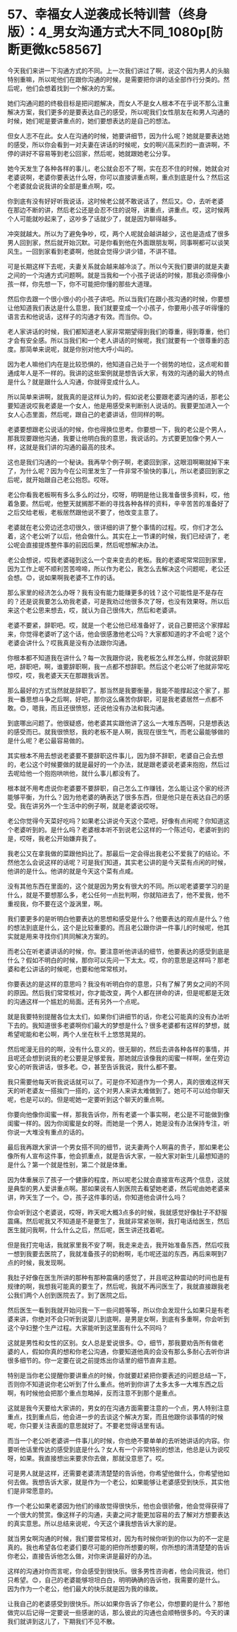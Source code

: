 # 57、幸福女人逆袭成长特训营（终身版）：4_男女沟通方式大不同_1080p[防断更微kc58567]

今天我们来讲一下沟通方式的不同。上一次我们讲过了啊，说这个因为男人的头脑特别重嘛，所以呢他们在跟你沟通的时候，是需要把你讲的话全部作行分类的。然后呢，他们会想着找到一个解决的方案。

她们沟通问题的终极目标是把问题解决，而女人不是女人根本不在乎说不那么注重解决方案，我们更多的是要表达自己的感受，所以呢我们女性朋友在和男人沟通的时候，她们呢是要讲重点的，她们要想表达的是自己的想法。

但女人志不在此。女人在沟通的时候，她要讲细节，因为什么呢？她就是要表达她的感受，所以你会看到一对夫妻在讲话的时候呢，女的啊兴高采烈的一直讲啊，不停的讲好不容易等到老公回家，然后呢，她就跟她老公分享。

她今天发生了各种各样的事儿，老公就会忍不了啊，实在忍不住的时候，她就会对老婆说啊，老婆你要表达什么呀，你可以直接讲重点啊，重点到底是什么？然后这个老婆就会说我讲的全部是重点啊，哎。

你到底有没有好好听我说话，这时候老公就不敢说话了，然后又。😊，去听老婆在那边不断的讲，然后老公还是会忍不住的说呀，讲重点，讲重点。哎，这时候两个人可能就吵起来了，这吵多了话就少了，就是因为聊得越多。

冲突就越大。所以为了避免争吵，哎，两个人呢就会越讲越少，这也是造成了很多男人回到家，然后就开始沉默。可是你看到他在外面跟朋友啊，同事啊都可以谈笑风生。一回到家看到老婆啊，他就会觉得少讲少错，不讲不错。

可是长期这样下去呢，夫妻关系就会越来越冷淡了。所以今天我们要讲的就是夫妻之间的一个沟通方式问题啊。就是当我和一个小孩子说话的时候，那我必须得像小孩一样，你先想一下，你不可能把你懂的那些大道理。

然后你去跟一个很小很小的小孩子讲吧。所以当我们在跟小孩沟通的时候，你要想让他知道我们表达是什么意思，我们就要变成一个小孩子，你要用小孩子听得懂的语言去和他说话，这样子的沟通才有效。而当你。😊。

老人家讲话的时候，我们都知道老人家非常期望得到我们的尊重，得到尊重，他们才会有安全感。所以当我们和一个老人讲话的时候呢，我们就要有一个很尊重的态度。那简单来说呢，就是你别对他大呼小叫的。

因为老人嘛他们内在是比较恐惧的，他知道自己处于一个弱势的地位，这点呢和普通成年人是不一样的。我讲的这些案例就是想告诉大家，有效的沟通的最大的特点是什么？就是跟什么人沟通，你就得变成什么人。

所以简单来讲啊，就我真的是这样认为的，假如说老公要跟老婆沟通的话，那老公要知道说哎我老婆是一个女人，他是用感受来判断别人说话的。我要更加进入一个女人心态里面，然后呢，跟自己的老婆讲话，但同样的啊。

老婆要想跟老公说话的时候，你也得换位思考。你要想一下，我的老公是个男人，那我现要跟他沟通，我要让他明白我的意思，我说话的。方式要更加像个男人一样，这就是我们讲的沟通的最高的技术。

这也是我们沟通的一个秘诀。我再举个例子啊，老婆回到家，这眼泪啊唰就掉下来了，为什么呢？因为今在公司里发生了一件非常不愉快的事儿，所以老婆回到家之后呢，就开始跟自己老公抱怨。哎呀。

老公你看我老板啊有多么多么的过分，哎呀，明明是他让我准备很多资料，哎，他着急要。然后呢，他整天就搁那不断的寻找各种各样的资料，辛辛苦苦的准备好了之后交给老板，老板居然跟他说不要了，他改变主意了。

老婆就在老公旁边还念叨很久，很详细的讲了整个事情的过程。哎，你们才怎么着，这个老公听了以后，他会做什么。其实在上一节课的时候，我们已经讲了，老公呢会直接提炼整件事的前因后果，然后呢想解决办法。

老公会想说，哎我老婆碰到这么一个变来变去的老板。我的老婆呢常常回到家里，因为工作上呢不顺利苦苦啼啼，所以作为老公，我怎么去解决这个问题呢，老公还会想。😊，说如果啊我老婆不工作的话。

那么家里的经济怎么办呀？我有没有能力能赚更多的钱？这个可能性是不是存在的？还是说我要怎么劝我老婆，可是我劝过他很多次了呀，也没有效果呀。所以后来这个老公思来想去，哎，就认为自己很伟大，然后和老婆讲。

老婆不要紧，辞职吧。哎，就是一个老公他已经准备好了，说自己要把这个家撑起来，你觉得老婆听了这个话，他会很感激他老公吗？大家都知道的才不会呢？这个老婆会讲什么？哎我真是没有办法跟你沟通。

你根本都不知道我在讲什么？每一次我跟你说，我老板怎么样怎么样，你就说辞职吧，辞职吧，啊，谁要辞职啊，我一点都不想辞职。然后这个老公听了他就非常吃惊哎，哎，我老婆天天在那跟我诉苦。

那么最好的方式当然就是辞职了。那当然是我要衡量，我能不能撑起这个家了，那我一番思想斗争之后啊，好吧，那你这么痛苦你辞职，可是我老婆居然一点都不敢。😊，嗯我，而且还很愤怒，还说他没有办法和我沟通。

到底哪出问题了。他很疑惑，他老婆其实跟他讲了这么一大堆东西啊，只是想表达的感受而已。就我很愤怒，我的老板不是人啊，我现在很生气，而老公最能够做的是什么呢？老公最容易做的。

其实根本不用去想说老婆要不要辞职这件事儿，因为辞不辞职，老婆自己会去想的，老公这个时候要做的就是最好的一个办法，就是跟老婆说老婆来抱抱，然后过去呢给他一个抱抱哄哄他，就什么事儿都没有了。

根本就不用考虑说你老婆要不要辞职，自己怎么工作赚钱，怎么能让这个家的经济能够平衡，为什么？因为他老婆的确表达了很多东西，但是他只是在表达自己的感受。我在讲另外一个生活中的例子啊，就是老婆说哎呀。

老公你觉得今天菜好吃吗？如果老公讲说今天这个菜吧，好像有点闲呢？你知道这个老婆听到的。是什么吗？老婆根本听不到说老公这样的一个陈述句，老婆听到的是，哎呀，我老公开始嫌弃我了。

我老公又在拿我做的菜跟他妈比了。那最后一定会得出我老公不爱我了的结论。不然他怎么会说这样的话呢？可是我们知道，其实老公讲的是今天菜有点闲的时候，他讲的是什么。他讲的就是今天这个菜有点咸。

没有其他东西在里面的，这个就是因为男女有很大的不同。所以呢老婆要学习的是什么，就是不要想那么多，老公任何一点批判啊，你就陷进去了，他不爱我，他不重视我，你不要在这个漩涡里，啊。

我们要更多的是听明白他要表达的思想和感受是什么？他要表达的观点是什么？他的想法到底是什么，这个是比较重要的。而且老公跟你讲一件事儿的时候呢，他其实就是用来寻找你们共同解决方案的。

而老公在听老婆讲话的时候，你。要注意听他讲话的细节，他要表达的感受到底是什么？假如不明白的时候，那你可以先问一下太太。哎，你的意思是这样吗？那老婆和老公讲话的时候呢，也要和他常常核对。

你要表达的是这样的意思吗？我没有听明白你的意思，只有了解了男女之间的不同的原因。然后我们常常核对，你才能改变，两个人都在拼命的讲，但是呢都是无效的沟通这样一个尴尬的局面。还有另外一个点呢。

就是我要特别提醒各位太太们，如果你们讲细节的话，你老公可能真的没有办法听下去的。我知道很多老婆啊你们最大的梦想是什么？很多老婆都有这样的梦想，就希望呢能和老公啊，两个人坐在秋千上悠悠晃晃的。

然后呢漫无目的的啊，没有什么意义的，很无聊的，然后去讲各种各样的事情，并且呢还会想到说我的老公要是足够爱我，那她就应该像我的闺蜜一样啊，坐在旁边安心的听我讲话，很多老。😊，甚至告诉我说，我什么都不要。

我只需要他每天听我说话就可以了。可是你不知道作为一个男人，真的很难这样天天的听老婆友一搭挨门一搭的，这个对男人来讲太难做到了。她可不可以给你聊天呢，也是可以的。但是呢她一定要听到这个聊天的重点啊。

你要向他像你闺蜜一样，那我告诉你，所有老婆一个事实啊，老公是不可能做到像闺蜜一样的。因为你闺蜜是女的呀。而她是一个男人，她是没有办法保持专注，听你说一大堆没有重点的话的。

最后我再跟大家讲一个男女搭不同的细节，说夫妻两个人啊喜的贵子，那如果老公像所有人宣布这件事，他会抓重点，就是告诉大家，一般大家对新生儿最想知道的是什么？第一个就是性别，第二个就是体重。

因为体重展示了孩子一个健康的程度，所以呢老公就会直接宣布这两个信息，这就是典型的男人爱讲重点啊。那如果说有人到医院去看望她老婆，然后呢由她老婆来讲，昨天生了一个。😊，孩子这件事的话，你知道他会讲什么吗？

你会听到这个老婆说，哎呀，昨天呢大概3点多的时候，我就感觉好像肚子不舒服震痛。然后呢我又不知道是不是要生了，我就非常紧张啊，我打电话给医生，然后医生就问我啊，什么什么之后，然后呢，医生讲还找着呢。

但是我打完电话，我就家里我不安了啊，我走来走去，我开始准备东西，然后哎我一想到我要去医院了，我就准备孩子的奶粉啊，毛巾呢还滋的东西，再后来啊到7点的时候，我发现啊。

我肚子好像在医生所讲的那种有那种震痛的感觉了，并且呢这种震动的时间也是有规律的啊，我想我可能真的要生了，然后呢，我就不再问医生了，我就直接跟我老公我们两个人创到医院去了。到了医院之后。

然后医生一看到我就开始问我一下一些问题等等，所以你会发现什么如果只是有老婆来讲，你绝对不会只听到说婴儿到底啊，是男是女啊，到底有多重啊，你会听到这个孕妇整个生产过程。大家能听到这里面有什么不同吗？

这就是男性和女性的区别。女人总是爱说很多。😊，细节，那我要劝告所有做老婆的人，假如你真的想和你老公沟通，你要知道他真的会没有那么多耐心去听你讲很多细节的。你一定要在说之前提炼出你话里的细节直奔主题。

特别是当你老公提醒你要讲重点的时候，你就要赶紧把你要表述的问题总结一下，否则你不知道说你老公听到了什么重点。他听到你讲了太多太多一大堆东西之后啊，有时候他会把那个重点忽略掉，反而注意不到那个是重点。

这就是我今天要给大家讲的，男女的在沟通方面需要注意的一个点，男人特别注意重点，找到重点后，他会进一步的去谈这个解决方案，而且他跟你谈事情的时候呢，你只要关注表面的意思就好了。不要老觉得话里有话。

而当一个老公听老婆讲一件事儿的时候，你也绝不要单单的去听她讲话的内容。你要听他话里传达的感受到底是什么？女人有一个非常特别的想法，他总是认为说哎呀，如果。我直接想出来要求你去做，那就没意思了。哎。

可是男人就是这样，还需要老婆清清楚楚的告诉他，你希望他做什么，你希望他如何去做。我想告诉大家，就是作为一个老公，如果能够让老婆感受到快乐，其实他们是非常愿意的。

作一个老公如果老婆因为他们的缘故觉得很快乐，他也会很骄傲，他会觉得获得了一个很大的赞赏。像这样子的沟通，夫妻之间才能更加容易的去了解对方想要表达的真实意思。所以总结来说呢，今天这个课我想告诉大家的是。

就当男女啊沟通的时候，我们要尝常核对，因为有时候你听到的你以为的不一定是真的。我也希望各位老婆们要尽可能的把你所想要的啊，你所想的清清楚楚的告诉你老公，直接告诉他怎么做，对你来讲是最好的办法。

这样的沟通对你而言呢，你会感受到很快乐。很多男性咨询者，他会问我说，他们只希望。😊，自己的老婆能够坦坦白白，明明确确的告诉他，我需要的是什么。因为作为一个老公，他们最大的快乐就是因为我的缘故。

让我自己的老婆感受到很快乐。所以如果你告诉了你老公，你想要的是什么？那他做完以后记得一定要说一些感谢的话，那么彼此的沟通也会顺畅很多的。今天的课我们就讲到这儿了，下期我们不见不散。

